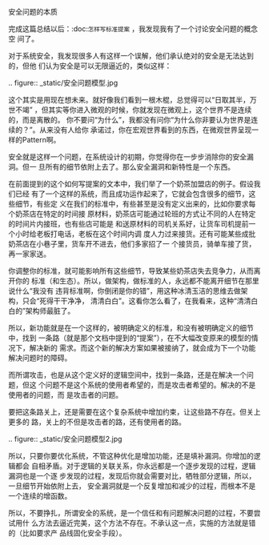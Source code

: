     
安全问题的本质

完成这篇总结以后：:doc:`怎样写标准提案` ，我发现我有了一个讨论安全问题的概念空
间了。

对于系统安全，我发现很多人有这样一个误解，他们承认绝对的安全是无法达到的，但他
们认为安全是可以无限逼近的，类似这样：

  .. figure:: _static/安全问题模型.jpg

这个其实是用现在想未来。就好像我们看到一根木棍，总觉得可以“日取其半，万世不竭”
，但其实等你进入微观的时候，你就发现在微观上，这个世界不是连续的，而是离散的。
你不要问“为什么”，我都没有问你“为什么你非要认为世界是连续的？”。从来没有人给你
承诺过，你在宏观世界看到的东西，在微观世界呈现一样的Pattern啊。

安全就是这样一个问题，在系统设计的初期，你觉得你在一步步消除你的安全漏洞。但一
旦所有的细节依附上去了。那么安全漏洞和新特性是一个东西。

在前面提到的这个如何写提案的文本中，我们举了一个奶茶加盟店的例子。假设我们已经
有了一个这样的系统，而且成功运作起来了，它就会包含很多的细节，这些细节，有些定
义在我们的标准中，有些甚至是没有定义出来的，比如你要求每个奶茶店在特定的时间接
原材料，奶茶店可能通过轮班的方式让不同的人在特定的时间片内接班，也有些店可能是
和送原材料的司机关系好，让货车司机提前一个小时给老板打电话，老板在这个时间内调
度人力过来接货。还有可能某些成批奶茶店在小巷子里，货车开不进去，他们多家招了一
个接货员，骑单车接了货，再一家家送。

你调整你的标准，就可能影响所有这些细节，导致某些奶茶店失去竞争力，从而离开你的
标准（和生态）。所以，做架构，做标准的人，永远都不能离开细节在那里说什么“我没有
违背标准啊，你倒闭是你的错”，用这种冰清玉洁的思维去做架构，只会“死得干干净净，
清清白白”。这看你怎么看了，在我看来，这种“清清白白的”架构师最脏了。

所以，新功能就是在一个这样的，被明确定义的标准，和没有被明确定义的细节中，找到
一条路（就是那个文档中提到的“提案”），在不大幅改变原来的模型的情况下，解决新的
需求。而这个新的解决方案如果被接纳了，就会成为下一个功能解决问题时的障碍。

而所谓攻击，也是从这个定义好的逻辑空间中，找到一条路，还是在解决一个问题，但这
个问题不是这个系统的使用者希望的，而是攻击者希望的。解决的不是使用者的问题，而
是攻击者的问题。

要把这条路关上，还是需要在这个复杂系统中增加约束，让这些路不存在。但关上更多的
路，关上的不但是攻击者的路，还有使用者的路。

  .. figure:: _static/安全问题模型2.jpg

所以，只要你要优化系统，不管这种优化是增加功能，还是填补漏洞。你增加的逻辑都会
自相矛盾。对于逻辑的关联关系，你永远都是一个逐步发现的过程，逻辑漏洞也是一个逐
步发现的过程，发现后你就会需要对比，牺牲部分逻辑，所以，一旦细节开始依附上去，
安全漏洞就是一个反复增加和减少的过程，而根本不是一个连续的增函数。

所以，不要挣扎，所谓安全的系统，是一个信任和有问题解决问题的过程，不要尝试用什
么方法去逼近完美，这个方法不存在。不承认这一点，实施的方法就是错的（比如要求产
品线固化安全手段）。
